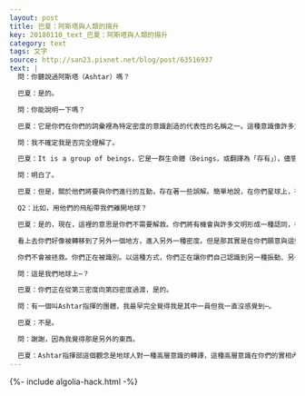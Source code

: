 ```yaml
---
layout: post
title: 巴夏：阿斯塔與人類的揚升
key: 20180110_text_巴夏：阿斯塔與人類的揚升
category: text
tags: 文字
source: http://san23.pixnet.net/blog/post/63516937
text: |
  問：你聽說過阿斯塔（Ashtar）嗎？

  巴夏：是的。

  問：你能說明一下嗎？

  巴夏：它是你們在你們的詞彙裡為特定密度的意識創造的代表性的名稱之一。這種意識像許多文明一樣，與你們的文明相連，協助你們從第三密度向第四密度轉換。

  問：我不確定我是否完全理解了。

  巴夏：It is a group of beings，它是一群生命體（Beings，或翻譯為「存有」），儘管這樣說並不準確，這是一群在精神上與你們的文明接觸的生命體，以協助你們從目前你們所處的意識轉換到更高的意識，正如我們和許多其他文明正在做的一樣。

  問：明白了。

  巴夏：但是，關於他們將要與你們進行的互動，存在著一些誤解。簡單地說，在你們星球上，有很多人把他們看作是將會對你們負責的人，把他們看成是救世主，但是他們不是。

  Q2：比如，用他們的飛船帶我們離開地球？

  巴夏：是的，現在，這裡的意思是你們不需要解救。你們將有機會與許多文明形成一種認同，在一定意義上，這種認同讓你們能夠體驗「平行的」地球，也就是你們會創造一種第四密度狀態，在其中，似乎某些事情並不會物理性地影響到你們。

  看上去你們好像被轉移到了另外一個地方，進入另外一種密度。但是那其實是在你們願意與這些文明的振動頻率相匹配的情況下，你們自己做出的轉移。這樣看來，你們其實並不是真的轉移到另一個星球上；在一定意義上，它只是象徵性的說法，是你們這樣象徵它的，因為你們的頭腦只能以象徵性的、物理的方式解釋這種觀念。

  你們不會被拯救。你們正在被識別。以這種方式，你們正在讓你們自己認識到另一種振動、另一種實相、另一種可能的存在的含義，並且你們正在認同它。通過與它保持同步和協調一致，在一定意義上，你們將會發現你們已經存在於第四密度的狀態中了，你們已經離開第三密度的世界，進入第四密度的狀態了。

  問：這是我們地球上⋯？

  巴夏：你們正在從第三密度向第四密度過渡，是的。

  問：有一個叫Ashtar指揮的團體，我最早完全覺得我是其中一員但我一直沒感覺到⋯。

  巴夏：不是。

  問：謝謝，因為我覺得那是另外的東西。

  巴夏：Ashtar指揮部這個觀念是地球人對一種高層意識的轉譯，這種高層意識在你們的實相內被顯化轉譯為一個地外文明但其實不是。
---
```


{%- include algolia-hack.html -%}
